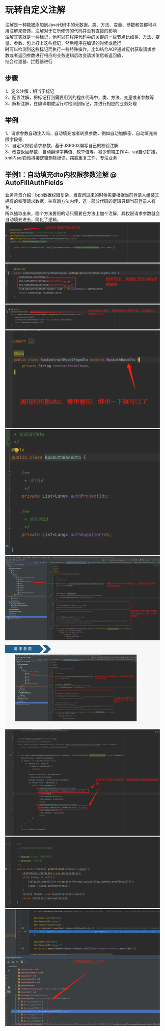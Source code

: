 # 玩转自定义注解
注解是一种能被添加到Java代码中的元数据，类、方法、变量、参数和包都可以用注解来修饰，注解对于它所修饰的代码并没有直接的影响  
注解其实就是一种标记，他可以在程序代码中的关键的一些节点比如类、方法、变量、参数、包上打上这些标记，然后程序在编译的时候或运行  
时可以检测到这些标记而执行一些特殊操作，比如结合AOP通过反射获取请求参数或者返回参数进行相应的业务逻辑后改变请求值后者返回值，  
结合过滤器、拦截器进行  

## 步骤  
1、定义注解：相当于标记  
2、配置注解，把标记打到需要用到的程序代码中，类、方法、变量或者参数等  
3、解析注解，在编译期或运行时检测到标记，并进行相应的业务处理

## 举例  
1、请求参数自动注入吗，自动填充或者转换参数，例如自动加解密、自动填充权限字段等  
2、自定义校验请求参数，基于JSR303编写自己的校验注解  
3、改变返回参数，自动翻译字典值、枚举值等，减少前端工作
4、sql自动拼接，xml内sql自动拼接逻辑删除标识，摆脱重复工作，专注业务  

## 举例1：自动填充dto内权限参数注解 @ AutoFillAuthFields
业务背景介绍：bpo数据权限复杂，当查询进来的时候需要根据当前登录人组装其拥有的权限请求数据，往查询方法内传，这一部分代码的逻辑只跟当前登录人有关，  
所以抽取出来，哪个方法要用的话只需要在方法上加个注解，其权限请求参数就会自动填充进去，简化了逻辑。
![img.png](img.png)
![img_1.png](img_1.png)  
![img_2.png](img_2.png)  
![img_3.png](img_3.png)  
![img_4.png](img_4.png)  
![img_5.png](img_5.png)  
![img_6.png](img_6.png)  
![img_7.png](img_7.png)  
![img_8.png](img_8.png)  
![img_9.png](img_9.png)